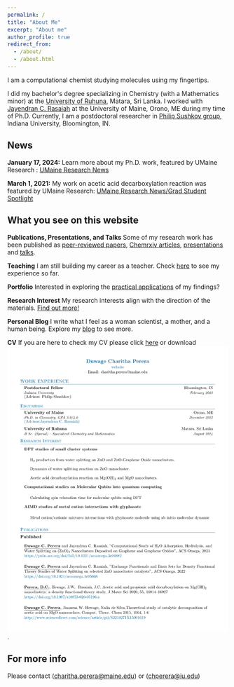 ```yaml
---
permalink: /
title: "About Me"
excerpt: "About me"
author_profile: true
redirect_from: 
  - /about/
  - /about.html
---
```


I am a computational chemist studying molecules using my fingertips. 

I did my bachelor's degree specializing in Chemistry (with a Mathematics minor) at the [University of Ruhuna](https://alpha.ruh.ac.lk/FacultyofScience/), Matara, Sri Lanka. I worked with [Jayendran C. Rasaiah](http://omh.umeche.maine.edu/) at the University of Maine, Orono, ME during my time of Ph.D. Currently, I am a postdoctoral researcher in [Philip Sushkov group](https://www.chem.indiana.edu/faculty/philip-shushkov/), Indiana University, Bloomington, IN.


News
------
**January 17, 2024:** Learn more about my Ph.D. work, featured by UMaine Research : [UMaine Research News](https://umaine.edu/research/2024/01/17/sustainable-energy-innovation-charitha-pereras-research-may-cut-costs-for-hydrogen-fuel-production%ef%bf%bc/)

**March 1, 2021:** My work on acetic acid decarboxylation reaction was featured by UMaine Research: [UMaine Research News/Grad Student Spotlight](https://umaine.edu/research/2021/03/01/perera-discovers-potential-coating-agent-for-textiles-that-decomposes-sweat/)

What you see on this website
------

**Publications, Presentations, and Talks**
Some of my research work has been published as [peer-reviewed papers](https://dcperera.github.io/publications/), [Chemrxiv articles](https://dcperera.github.io/publications/), [presentations](https://dcperera.github.io/talks/) and [talks](https://dcperera.github.io/talks/).


**Teaching**
I am still building my career as a teacher. Check [here](https://dcperera.github.io/teaching/) to see my experience so far.

**Portfolio**
Interested in exploring the [practical applications](https://dcperera.github.io/portfolio/
) of my findings? 

**Research Interest**
My research interests align with the direction of the materials. [Find out more!](https://dcperera.github.io/markdown/)

**Personal Blog**
I write what I feel as a woman scientist, a mother, and a human being. Explore my [blog](https://dcperera.github.io/year-archive/) to see more.

**CV**
If you are here to check my CV please click [here](https://dcperera.github.io/cv/) or download <br/><img src='/files/Duwage_Charitha_Perera.pdf'>.

For more info
------
Please contact ([charitha.perera@maine.edu](charitha.perera@maine.edu)) or ([chperera@iu.edu](chperera@iu.edu))
